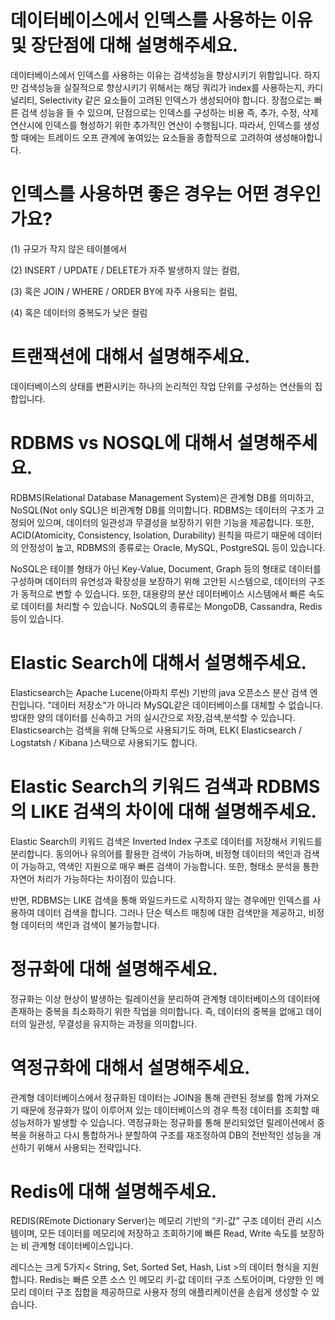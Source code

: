 # 데이터베이스에서 인덱스를 사용하는 이유 및 장단점에 대해 설명해주세요.
데이터베이스에서 인덱스를 사용하는 이유는 검색성능을 향상시키기 위함입니다.
하지만 검색성능을 실질적으로 향상시키기 위해서는 해당 쿼리가 index를 사용하는지, 카디널리티, Selectivity 같은 요소들이 고려된 인덱스가 생성되어야 합니다.
장점으로는 빠른 검색 성능을 들 수 있으며, 단점으로는 인덱스를 구성하는 비용 즉, 추가, 수정, 삭제 연산시에 인덱스를 형성하기 위한 추가적인 연산이 수행됩니다.
따라서, 인덱스를 생성할 때에는 트레이드 오프 관계에 놓여있는 요소들을 종합적으로 고려하여 생성해야합니다.

# 인덱스를 사용하면 좋은 경우는 어떤 경우인가요?
(1) 규모가 작지 않은 테이블에서

(2) INSERT / UPDATE / DELETE가 자주 발생하지 않는 컬럼,

(3) 혹은 JOIN / WHERE / ORDER BY에 자주 사용되는 컬럼,

(4) 혹은 데이터의 중복도가 낮은 컬럼

# 트랜잭션에 대해서 설명해주세요.
데이터베이스의 상태를 변환시키는 하나의 논리적인 작업 단위를 구성하는 연산들의 집합입니다.

# RDBMS vs NOSQL에 대해서 설명해주세요.
RDBMS(Relational Database Management System)은 관계형 DB를 의미하고, NoSQL(Not only SQL)은 비관계형 DB를 의미합니다.
RDBMS는 데이터의 구조가 고정되어 있으며, 데이터의 일관성과 무결성을 보장하기 위한 기능을 제공합니다. 
또한, ACID(Atomicity, Consistency, Isolation, Durability) 원칙을 따르기 때문에 데이터의 안정성이 높고, RDBMS의 종류로는 Oracle, MySQL, PostgreSQL 등이 있습니다.

NoSQL은 테이블 형태가 아닌 Key-Value, Document, Graph 등의 형태로 데이터를 구성하며 데이터의 유연성과 확장성을 보장하기 위해 고안된 시스템으로, 데이터의 구조가 동적으로 변할 수 있습니다. 
또한, 대용량의 분산 데이터베이스 시스템에서 빠른 속도로 데이터를 처리할 수 있습니다. NoSQL의 종류로는 MongoDB, Cassandra, Redis 등이 있습니다.

# Elastic Search에 대해서 설명해주세요.
Elasticsearch는 Apache Lucene(아파치 루씬) 기반의 java 오픈소스 분산 검색 엔진입니다.
"데이터 저장소"가 아니라 MySQL같은 데이터베이스를 대체할 수 없습니다.
방대한 양의 데이터를 신속하고 거의 실시간으로 저장,검색,분석할 수 있습니다.
Elasticsearch는 검색을 위해 단독으로 사용되기도 하며,  ELK( Elasticsearch / Logstatsh / Kibana )스택으로 사용되기도 합니다.

# Elastic Search의 키워드 검색과 RDBMS의 LIKE 검색의 차이에 대해 설명해주세요.
Elastic Search의 키워드 검색은 Inverted Index 구조로 데이터를 저장해서 키워드를 분리합니다. 동의어나 유의어를 활용한 검색이 가능하며, 비정형 데이터의 색인과 검색이 가능하고, 역색인 지원으로 매우 빠른 검색이 가능합니다. 또한, 형태소 분석을 통한 자연어 처리가 가능하다는 차이점이 있습니다.

반면, RDBMS는 LIKE 검색을 통해 와일드카드로 시작하지 않는 경우에만 인덱스를 사용하여 데이터 검색을 합니다. 그러나 단순 텍스트 매칭에 대한 검색만을 제공하고, 비정형 데이터의 색인과 검색이 불가능합니다.

# 정규화에 대해 설명해주세요.
정규화는 이상 현상이 발생하는 릴레이션을 분리하여 관계형 데이터베이스의 데이터에 존재하는 중복을 최소화하기 위한 작업을 의미합니다.
즉, 데이터의 중복을 없애고 데이터의 일관성, 무결성을 유지하는 과정을 의미합니다.

# 역정규화에 대해서 설명해주세요.
관계형 데이터베이스에서 정규화된 데이터는 JOIN을 통해 관련된 정보를 함께 가져오기 때문에 정규화가 많이 이루어져 있는 데이터베이스의 경우 특정 데이터를 조회할 때 성능저하가 발생할 수 있습니다.
역정규화는 정규화를 통해 분리되었던 릴레이션에서 중복을 허용하고 다시 통합하거나 분할하여 구조를 재조정하여 DB의 전반적인 성능을 개선하기 위해서 사용되는 전략입니다.

# Redis에 대해 설명해주세요.
REDIS(REmote Dictionary Server)는 메모리 기반의 “키-값” 구조 데이터 관리 시스템이며,
모든 데이터를 메모리에 저장하고 조회하기에 빠른 Read, Write 속도를 보장하는 비 관계형 데이터베이스입니다.

레디스는 크게 5가지< String, Set, Sorted Set, Hash, List >의 데이터 형식을 지원합니다.
Redis는 빠른 오픈 소스 인 메모리 키-값 데이터 구조 스토어이며, 다양한 인 메모리 데이터 구조 집합을 제공하므로 사용자 정의 애플리케이션을 손쉽게 생성할 수 있습니다.
